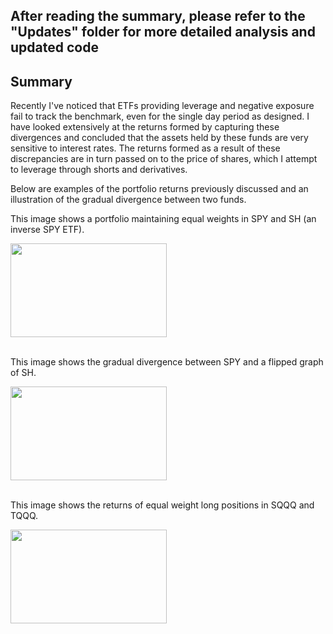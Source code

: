 ## After reading the summary, please refer to the "Updates" folder for more detailed analysis and updated code

## Summary

Recently I've noticed that ETFs providing leverage and negative exposure fail to track the benchmark, even for the single day period as designed. I have looked extensively at the returns formed by capturing these divergences and concluded that the assets held by these funds are very sensitive to interest rates. The returns formed as a result of these discrepancies are in turn passed on to the price of shares, which I attempt to leverage through shorts and derivatives. 

Below are examples of the portfolio returns previously discussed and an illustration of the gradual divergence between two funds.  

This image shows a portfolio maintaining equal weights in SPY and SH (an inverse SPY ETF). 

<kbd>
<img src="https://user-images.githubusercontent.com/102199762/212520028-e350120c-a70b-4bcd-9af8-950d48a07b92.png" width="250" height="150">
</kbd>

</br>
</br>

This image shows the gradual divergence between SPY and a flipped graph of SH. 

<kbd>
<img src="https://user-images.githubusercontent.com/102199762/212520051-acee4877-23ce-4268-baea-ec075b63d234.png" width="250" height="150">
</kbd>

</br>
</br>

This image shows the returns of equal weight long positions in SQQQ and TQQQ. 

<kbd>
<img src="https://user-images.githubusercontent.com/102199762/212520076-27111172-d517-4a6b-a919-b39b44e26667.png" width="250" height="150">
</kbd>

